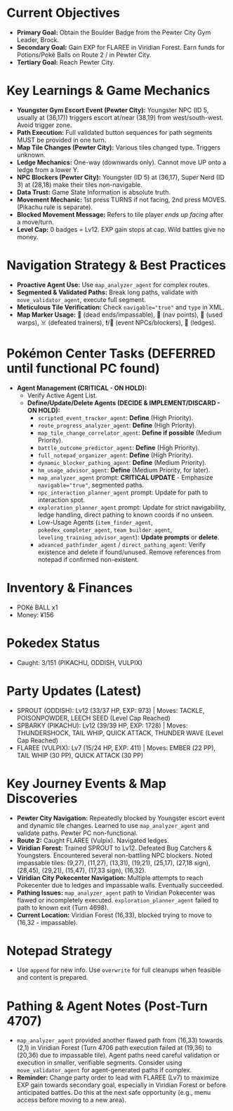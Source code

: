 # Current Objectives
*   **Primary Goal:** Obtain the Boulder Badge from the Pewter City Gym Leader, Brock.
*   **Secondary Goal:** Gain EXP for FLAREE in Viridian Forest. Earn funds for Potions/Poké Balls on Route 2 / in Pewter City.
*   **Tertiary Goal:** Reach Pewter City.

# Key Learnings & Game Mechanics
*   **Youngster Gym Escort Event (Pewter City):** Youngster NPC (ID 5, usually at (36,17)) triggers escort at/near (38,19) from west/south-west. Avoid trigger zone.
*   **Path Execution:** Full validated button sequences for path segments MUST be provided in one turn.
*   **Map Tile Changes (Pewter City):** Various tiles changed type. Triggers unknown.
*   **Ledge Mechanics:** One-way (downwards only). Cannot move UP onto a ledge from a lower Y.
*   **NPC Blockers (Pewter City):** Youngster (ID 5) at (36,17), Super Nerd (ID 3) at (28,18) make their tiles non-navigable.
*   **Data Trust:** Game State Information is absolute truth.
*   **Movement Mechanic:** 1st press TURNS if not facing, 2nd press MOVES. (Pikachu rule is separate).
*   **Blocked Movement Message:** Refers to tile player *ends up facing* after a move/turn.
*   **Level Cap:** 0 badges = Lv12. EXP gain stops at cap. Wild battles give no money.

# Navigation Strategy & Best Practices
*   **Proactive Agent Use:** Use `map_analyzer_agent` for complex routes.
*   **Segmented & Validated Paths:** Break long paths, validate with `move_validator_agent`, execute full segment.
*   **Meticulous Tile Verification:** Check `navigable="true"` and `type` in XML.
*   **Map Marker Usage:** 🚫 (dead ends/impassable), 📍 (nav points), 🚪 (used warps), ☠️ (defeated trainers), ❗/💁 (event NPCs/blockers), 🚧 (ledges).

# Pokémon Center Tasks (DEFERRED until functional PC found)
*   **Agent Management (CRITICAL - ON HOLD):**
    *   Verify Active Agent List.
    *   **Define/Update/Delete Agents (DECIDE & IMPLEMENT/DISCARD - ON HOLD):**
        *   `scripted_event_tracker_agent`: **Define** (High Priority).
        *   `route_progress_analyzer_agent`: **Define** (High Priority).
        *   `map_tile_change_correlator_agent`: **Define if possible** (Medium Priority).
        *   `battle_outcome_predictor_agent`: **Define** (High Priority).
        *   `full_notepad_organizer_agent`: **Define** (High Priority).
        *   `dynamic_blocker_pathing_agent`: **Define** (Medium Priority).
        *   `hm_usage_advisor_agent`: **Define** (Medium Priority, for later).
        *   `map_analyzer_agent` prompt: **CRITICAL UPDATE** - Emphasize `navigable="true"`, segmented paths.
        *   `npc_interaction_planner_agent` prompt: Update for path to interaction spot.
        *   `exploration_planner_agent` prompt: Update for strict navigability, ledge handling, direct pathing to known coords if no unseen.
        *   Low-Usage Agents (`item_finder_agent`, `pokedex_completer_agent`, `team_builder_agent`, `leveling_training_advisor_agent`): **Update prompts** or **delete**.
        *   `advanced_pathfinder_agent` / `direct_pathing_agent`: Verify existence and delete if found/unused. Remove references from notepad if confirmed non-existent.

# Inventory & Finances
*   POKé BALL x1
*   Money: ¥156

# Pokedex Status
*   Caught: 3/151 (PIKACHU, ODDISH, VULPIX)

# Party Updates (Latest)
*   SPROUT (ODDISH): Lv12 (33/37 HP, EXP: 973) | Moves: TACKLE, POISONPOWDER, LEECH SEED (Level Cap Reached)
*   SPBARKY (PIKACHU): Lv12 (39/39 HP, EXP: 1728) | Moves: THUNDERSHOCK, TAIL WHIP, QUICK ATTACK, THUNDER WAVE (Level Cap Reached)
*   FLAREE (VULPIX): Lv7 (15/24 HP, EXP: 411) | Moves: EMBER (22 PP), TAIL WHIP (30 PP), QUICK ATTACK (30 PP)

# Key Journey Events & Map Discoveries
*   **Pewter City Navigation:** Repeatedly blocked by Youngster escort event and dynamic tile changes. Learned to use `map_analyzer_agent` and validate paths. Pewter PC non-functional.
*   **Route 2:** Caught FLAREE (Vulpix). Navigated ledges.
*   **Viridian Forest:** Trained SPROUT to Lv12. Defeated Bug Catchers & Youngsters. Encountered several non-battling NPC blockers. Noted impassable tiles: (9,27), (11,27), (13,31), (19,21), (25,17), (27,18 sign), (28,45), (29,21), (15,47), (17,33 sign), (16,32).
*   **Viridian City Pokecenter Navigation:** Multiple attempts to reach Pokecenter due to ledges and impassable walls. Eventually succeeded.
*   **Pathing Issues:** `map_analyzer_agent` path to Viridian Pokecenter was flawed or incompletely executed. `exploration_planner_agent` failed to path to known exit (Turn 4698).
*   **Current Location:** Viridian Forest (16,33), blocked trying to move to (16,32 - impassable).

# Notepad Strategy
*   Use `append` for new info. Use `overwrite` for full cleanups when feasible and content is prepared.

# Pathing & Agent Notes (Post-Turn 4707)
*   `map_analyzer_agent` provided another flawed path from (16,33) towards (2,1) in Viridian Forest (Turn 4706 path execution failed at (19,36) to (20,36) due to impassable tile). Agent paths need careful validation or execution in smaller, verifiable segments. Consider using `move_validator_agent` for agent-generated paths if complex.
*   **Reminder:** Change party order to lead with FLAREE (Lv7) to maximize EXP gain towards secondary goal, especially in Viridian Forest or before anticipated battles. Do this at the next safe opportunity (e.g., menu access before moving to a new area).
